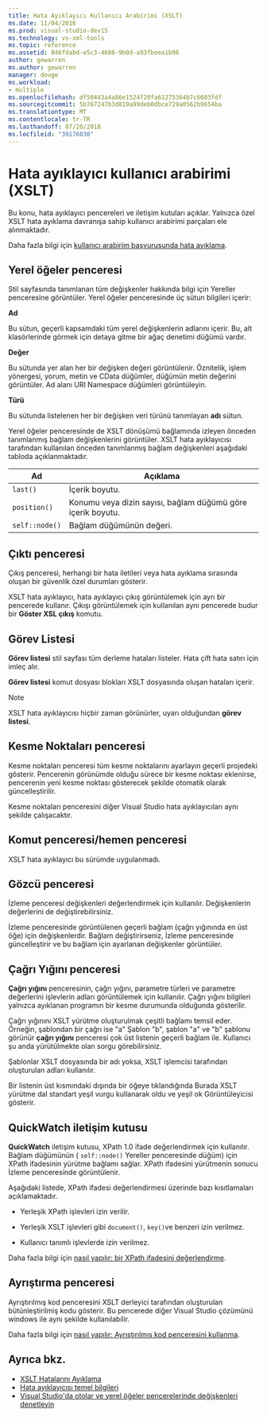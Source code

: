 ```yaml
---
title: Hata Ayıklayıcı Kullanıcı Arabirimi (XSLT)
ms.date: 11/04/2016
ms.prod: visual-studio-dev15
ms.technology: vs-xml-tools
ms.topic: reference
ms.assetid: 846fdabd-e5c3-4688-9b0d-a93fbeea1b96
author: gewarren
ms.author: gewarren
manager: douge
ms.workload:
- multiple
ms.openlocfilehash: df50443a4a86e1524f20fa61275364b7c6603fdf
ms.sourcegitcommit: 5b767247b3d819a99deb0dbce729a0562b9654ba
ms.translationtype: MT
ms.contentlocale: tr-TR
ms.lasthandoff: 07/20/2018
ms.locfileid: "39176030"
---
```

# <a name="debugger-user-interface-xslt"></a>Hata ayıklayıcı kullanıcı arabirimi (XSLT)

Bu konu, hata ayıklayıcı pencereleri ve iletişim kutuları açıklar. Yalnızca özel XSLT hata ayıklama davranışa sahip kullanıcı arabirimi parçaları ele alınmaktadır.

Daha fazla bilgi için [kullanıcı arabirim başvurusunda hata ayıklama](../debugger/debugging-user-interface-reference.md).

## <a name="locals-window"></a>Yerel öğeler penceresi
 Stil sayfasında tanımlanan tüm değişkenler hakkında bilgi için Yereller penceresine görüntüler. Yerel öğeler penceresinde üç sütun bilgileri içerir:

 **Ad**

 Bu sütun, geçerli kapsamdaki tüm yerel değişkenlerin adlarını içerir. Bu, alt klasörlerinde görmek için detaya gitme bir ağaç denetimi düğümü vardır.

 **Değer**

 Bu sütunda yer alan her bir değişken değeri görüntülenir. Öznitelik, işlem yönergesi, yorum, metin ve CData düğümler, düğümün metin değerini görüntüler. Ad alanı URI Namespace düğümleri görüntüleyin.

 **Türü**

 Bu sütunda listelenen her bir değişken veri türünü tanımlayan **adı** sütun.

 Yerel öğeler penceresinde de XSLT dönüşümü bağlamında izleyen önceden tanımlanmış bağlam değişkenlerini görüntüler. XSLT hata ayıklayıcısı tarafından kullanılan önceden tanımlanmış bağlam değişkenleri aşağıdaki tabloda açıklanmaktadır.

|Ad|Açıklama|
|----------|-----------------|
|`last()`|İçerik boyutu.|
|`position()`|Konumu veya dizin sayısı, bağlam düğümü göre içerik boyutu.|
|`self::node()`|Bağlam düğümünün değeri.|

## <a name="output-window"></a>Çıktı penceresi
 Çıkış penceresi, herhangi bir hata iletileri veya hata ayıklama sırasında oluşan bir güvenlik özel durumları gösterir.

 XSLT hata ayıklayıcı, hata ayıklayıcı çıkış görüntülemek için ayrı bir pencerede kullanır. Çıkışı görüntülemek için kullanılan aynı pencerede budur bir **Göster XSL çıkış** komutu.

## <a name="task-list"></a>Görev Listesi
 **Görev listesi** stil sayfası tüm derleme hataları listeler. Hata çift hata satırı için imleç alır.

 **Görev listesi** komut dosyası blokları XSLT dosyasında oluşan hataları içerir.

> [!NOTE]
> XSLT hata ayıklayıcısı hiçbir zaman görünürler, uyarı olduğundan **görev listesi**.

## <a name="breakpoints-window"></a>Kesme Noktaları penceresi
 Kesme noktaları penceresi tüm kesme noktalarını ayarlayın geçerli projedeki gösterir. Pencerenin görünümde olduğu sürece bir kesme noktası eklenirse, pencerenin yeni kesme noktası gösterecek şekilde otomatik olarak güncelleştirilir.

 Kesme noktaları penceresini diğer Visual Studio hata ayıklayıcıları aynı şekilde çalışacaktır.

## <a name="command-windowimmediate-window"></a>Komut penceresi/hemen penceresi
 XSLT hata ayıklayıcı bu sürümde uygulanmadı.

## <a name="watch-window"></a>Gözcü penceresi
 İzleme penceresi değişkenleri değerlendirmek için kullanılır. Değişkenlerin değerlerini de değiştirebilirsiniz.

 İzleme penceresinde görüntülenen geçerli bağlam (çağrı yığınında en üst öğe) için değişkenlerdir. Bağlam değiştirirseniz, İzleme penceresinde güncelleştirir ve bu bağlam için ayarlanan değişkenler görüntüler.

## <a name="call-stack-window"></a>Çağrı Yığını penceresi
 **Çağrı yığını** penceresinin, çağrı yığını, parametre türleri ve parametre değerlerini işlevlerin adları görüntülemek için kullanılır. Çağrı yığını bilgileri yalnızca ayıklanan programın bir kesme durumunda olduğunda gösterilir.

 Çağrı yığınını XSLT yürütme oluşturulmak çeşitli bağlamı temsil eder. Örneğin, şablondan bir çağrı ise "a" Şablon "b", şablon "a" ve "b" şablonu görünür **çağrı yığını** penceresi çok üst listenin geçerli bağlam ile. Kullanıcı şu anda yürütülmekte olan sorgu görebilirsiniz.

 Şablonlar XSLT dosyasında bir adı yoksa, XSLT işlemcisi tarafından oluşturulan adları kullanılır.

 Bir listenin üst kısmındaki dışında bir öğeye tıklandığında Burada XSLT yürütme dal standart yeşil vurgu kullanarak oldu ve yeşil ok Görüntüleyicisi gösterir.

## <a name="quickwatch-dialog-box"></a>QuickWatch iletişim kutusu
 **QuickWatch** iletişim kutusu, XPath 1.0 ifade değerlendirmek için kullanılır. Bağlam düğümünün ( `self::node()` Yereller penceresinde düğüm) için XPath ifadesinin yürütme bağlamı sağlar. XPath ifadesini yürütmenin sonucu İzleme penceresinde görüntülenir.

 Aşağıdaki listede, XPath ifadesi değerlendirmesi üzerinde bazı kısıtlamaları açıklamaktadır.

-   Yerleşik XPath işlevleri izin verilir.

-   Yerleşik XSLT işlevleri gibi `document()`, `key()`ve benzeri izin verilmez.

-   Kullanıcı tanımlı işlevlerde izin verilmez.

Daha fazla bilgi için [nasıl yapılır: bir XPath ifadesini değerlendirme](../xml-tools/how-to-evaluate-an-xpath-expression.md).

## <a name="disassembly-window"></a>Ayrıştırma penceresi
 Ayrıştırılmış kod penceresini XSLT derleyici tarafından oluşturulan bütünleştirilmiş kodu gösterir. Bu pencerede diğer Visual Studio çözümünü windows ile aynı şekilde kullanılabilir.

 Daha fazla bilgi için [nasıl yapılır: Ayrıştırılmış kod penceresini kullanma](../debugger/how-to-use-the-disassembly-window.md).

## <a name="see-also"></a>Ayrıca bkz.

- [XSLT Hatalarını Ayıklama](../xml-tools/debugging-xslt.md)
- [Hata ayıklayıcısı temel bilgileri](../debugger/getting-started-with-the-debugger.md)
- [Visual Studio'da otolar ve yerel öğeler pencerelerinde değişkenleri denetleyin](../debugger/autos-and-locals-windows.md)